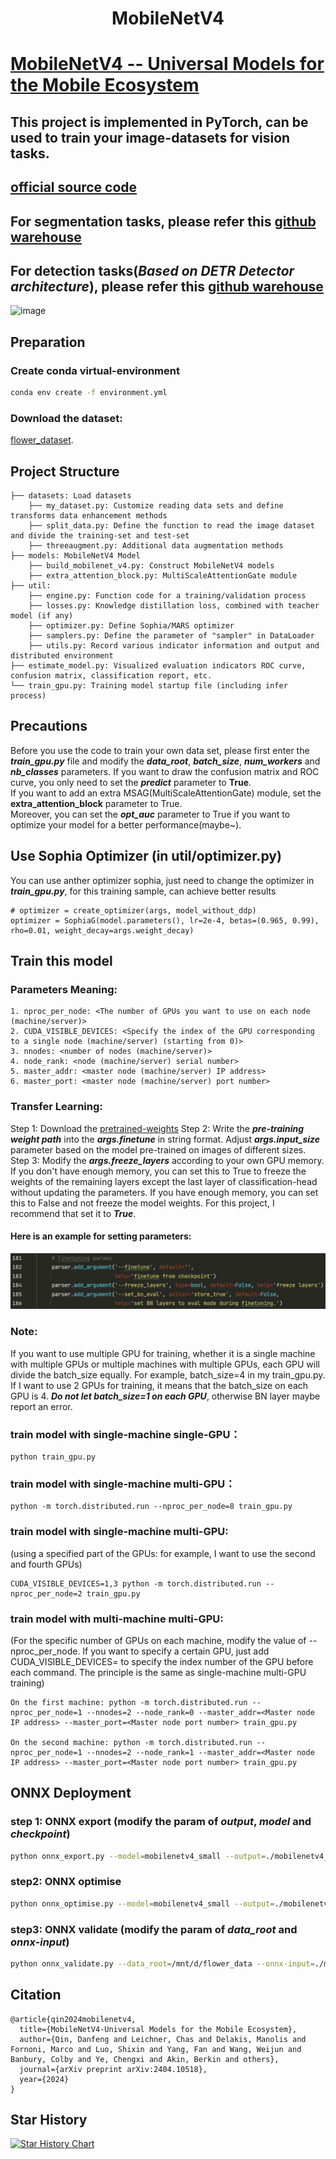 <h1 align='center'>MobileNetV4</h1>

# [MobileNetV4 -- Universal Models for the Mobile Ecosystem](https://arxiv.org/abs/2404.10518)
## This project is implemented in PyTorch, can be used to train your image-datasets for vision tasks.  
## [official source code](https://github.com/tensorflow/models/blob/master/official/vision/modeling/backbones/mobilenet.py)  
## For segmentation tasks, please refer this [github warehouse](https://github.com/jiaowoguanren0615/Segmentation_Factory/blob/main/models/backbones/mobilenetv4.py)  
## For detection tasks(___Based on DETR Detector architecture___), please refer this [github warehouse](https://github.com/jiaowoguanren0615/Detection-Factory/blob/main/configs/salience_detr_mobilenetv4_medium_800_1333.py)  
![image](https://github.com/jiaowoguanren0615/MobileNetV4/blob/main/sample_png/mobilenetV4.jpg)  



## Preparation

### Create conda virtual-environment
```bash
conda env create -f environment.yml
```

### Download the dataset: 
[flower_dataset](https://www.kaggle.com/datasets/alxmamaev/flowers-recognition).

## Project Structure
```
├── datasets: Load datasets
    ├── my_dataset.py: Customize reading data sets and define transforms data enhancement methods
    ├── split_data.py: Define the function to read the image dataset and divide the training-set and test-set
    ├── threeaugment.py: Additional data augmentation methods
├── models: MobileNetV4 Model
    ├── build_mobilenet_v4.py: Construct MobileNetV4 models
    ├── extra_attention_block.py: MultiScaleAttentionGate module
├── util:
    ├── engine.py: Function code for a training/validation process
    ├── losses.py: Knowledge distillation loss, combined with teacher model (if any)
    ├── optimizer.py: Define Sophia/MARS optimizer
    ├── samplers.py: Define the parameter of "sampler" in DataLoader
    ├── utils.py: Record various indicator information and output and distributed environment
├── estimate_model.py: Visualized evaluation indicators ROC curve, confusion matrix, classification report, etc.
└── train_gpu.py: Training model startup file (including infer process)
```

## Precautions
Before you use the code to train your own data set, please first enter the ___train_gpu.py___ file and modify the ___data_root___, ___batch_size___, ___num_workers___ and ___nb_classes___ parameters. If you want to draw the confusion matrix and ROC curve, you only need to set the ___predict___ parameter to __True__.  
If you want to add an extra MSAG(MultiScaleAttentionGate) module, set the __extra_attention_block__ parameter to True.  
Moreover, you can set the ___opt_auc___ parameter to True if you want to optimize your model for a better performance(maybe~).  

## Use Sophia Optimizer (in util/optimizer.py)
You can use anther optimizer sophia, just need to change the optimizer in ___train_gpu.py___, for this training sample, can achieve better results
```
# optimizer = create_optimizer(args, model_without_ddp)
optimizer = SophiaG(model.parameters(), lr=2e-4, betas=(0.965, 0.99), rho=0.01, weight_decay=args.weight_decay)
```

## Train this model

### Parameters Meaning:
```
1. nproc_per_node: <The number of GPUs you want to use on each node (machine/server)>
2. CUDA_VISIBLE_DEVICES: <Specify the index of the GPU corresponding to a single node (machine/server) (starting from 0)>
3. nnodes: <number of nodes (machine/server)>
4. node_rank: <node (machine/server) serial number>
5. master_addr: <master node (machine/server) IP address>
6. master_port: <master node (machine/server) port number>
```
### Transfer Learning:
Step 1: Download the [pretrained-weights](https://huggingface.co/timm/mobilenetv4_conv_large.e500_r256_in1k#model-comparison)
Step 2: Write the ___pre-training weight path___ into the ___args.finetune___ in string format. Adjust ___args.input_size___ parameter based on the model pre-trained on images of different sizes.  
Step 3: Modify the ___args.freeze_layers___ according to your own GPU memory. If you don't have enough memory, you can set this to True to freeze the weights of the remaining layers except the last layer of classification-head without updating the parameters. If you have enough memory, you can set this to False and not freeze the model weights. For this project, I recommend that set it to ___True___.  

#### Here is an example for setting parameters:
![image](https://github.com/jiaowoguanren0615/VisionTransformer/blob/main/sample_png/transfer_learning.jpg)  

### Note: 
If you want to use multiple GPU for training, whether it is a single machine with multiple GPUs or multiple machines with multiple GPUs, each GPU will divide the batch_size equally. For example, batch_size=4 in my train_gpu.py. If I want to use 2 GPUs for training, it means that the batch_size on each GPU is 4. ___Do not let batch_size=1 on each GPU___, otherwise BN layer maybe report an error. 

### train model with single-machine single-GPU：
```
python train_gpu.py
```

### train model with single-machine multi-GPU：
```
python -m torch.distributed.run --nproc_per_node=8 train_gpu.py
```

### train model with single-machine multi-GPU: 
(using a specified part of the GPUs: for example, I want to use the second and fourth GPUs)
```
CUDA_VISIBLE_DEVICES=1,3 python -m torch.distributed.run --nproc_per_node=2 train_gpu.py
```

### train model with multi-machine multi-GPU:
(For the specific number of GPUs on each machine, modify the value of --nproc_per_node. If you want to specify a certain GPU, just add CUDA_VISIBLE_DEVICES= to specify the index number of the GPU before each command. The principle is the same as single-machine multi-GPU training)
```
On the first machine: python -m torch.distributed.run --nproc_per_node=1 --nnodes=2 --node_rank=0 --master_addr=<Master node IP address> --master_port=<Master node port number> train_gpu.py

On the second machine: python -m torch.distributed.run --nproc_per_node=1 --nnodes=2 --node_rank=1 --master_addr=<Master node IP address> --master_port=<Master node port number> train_gpu.py
```

## ONNX Deployment
### step 1: ONNX export (modify the param of ___output___, ___model___ and ___checkpoint___)  
```bash
python onnx_export.py --model=mobilenetv4_small --output=./mobilenetv4_small.onnx --checkpoint=./output/mobilenetv4_small_best_checkpoint.pth
```

### step2: ONNX optimise
```bash
python onnx_optimise.py --model=mobilenetv4_small --output=./mobilenetv4_small_optim.onnx'
```

### step3: ONNX validate (modify the param of ___data_root___ and ___onnx-input___)  
```bash
python onnx_validate.py --data_root=/mnt/d/flower_data --onnx-input=./mobilenetv4_small_optim.onnx
```


## Citation
```
@article{qin2024mobilenetv4,
  title={MobileNetV4-Universal Models for the Mobile Ecosystem},
  author={Qin, Danfeng and Leichner, Chas and Delakis, Manolis and Fornoni, Marco and Luo, Shixin and Yang, Fan and Wang, Weijun and Banbury, Colby and Ye, Chengxi and Akin, Berkin and others},
  journal={arXiv preprint arXiv:2404.10518},
  year={2024}
}
```

## Star History

[![Star History Chart](https://api.star-history.com/svg?repos=jiaowoguanren0615/MobileNetV4&type=Date)](https://star-history.com/#jiaowoguanren0615/MobileNetV4&Date)
